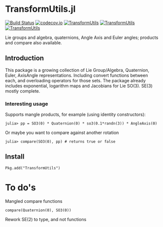 # TransformUtils.jl

[![Build Status](https://travis-ci.org/dehann/TransformUtils.jl.svg?branch=master)](https://travis-ci.org/dehann/TransformUtils.jl)
[![codecov.io](https://codecov.io/github/dehann/TransformUtils.jl/coverage.svg?branch=master)](https://codecov.io/github/dehann/TransformUtils.jl?branch=master)
[![TransformUtils](http://pkg.julialang.org/badges/TransformUtils_0.4.svg)](http://pkg.julialang.org/?pkg=TransformUtils&ver=0.4)
[![TransformUtils](http://pkg.julialang.org/badges/TransformUtils_0.5.svg)](http://pkg.julialang.org/?pkg=TransformUtils&ver=0.5)
[![TransformUtils](http://pkg.julialang.org/badges/TransformUtils_0.6.svg)](http://pkg.julialang.org/?pkg=TransformUtils&ver=0.6)

Lie groups and algebra, quaternions, Angle Axis and Euler angles; products and compare also available.

## Introduction

This package is a growing collection of Lie Group/Algebra, Quaternion, Euler, AxisAngle representations. Including convert functions between each, and overloading operators for those sets. The package already includes exponential, logarithm maps and Jacobians for Lie SO(3). SE(3) mostly complete.

### Interesting usage

Supports mangle products, for example (using identity constructors):

    julia> pp = SO3(0) * Quaternion(0) * so3(0.1*randn(3)) * AngleAxis(0)

Or maybe you want to compare against another rotation

    julia> compare(SO3(0), pp) # returns true or false

## Install

    Pkg.add("TransformUtils")

# To do's

Mangled compare functions

    compare(Quaternion(0), SO3(0))

Rework SE(2) to type, and not functions
